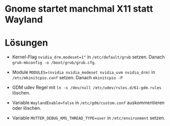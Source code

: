 # Gnome startet manchmal X11 statt Wayland

# Lösungen

- Kernel-Flag `nvidia_drm.modeset=1"` in `/etc/default/grub` setzen. Danach `grub-mkconfig -o /boot/grub/grub.cfg`.

- Module `MODULES=(nvidia nvidia_modeset nvidia_uvm nvidia_drm)` in `/etc/mkinitcpio.conf` setzen. Danach `mkinitcpio -P`

- GDM udev Regel mit `ln -s /dev/null /etc/udev/rules.d/61-gdm.rules` löschen.

- Variable `WaylandEnable=false` in `/etc/gdm/custom.conf` auskommentieren oder löschen.

- Variable `MUTTER_DEBUG_KMS_THREAD_TYPE=user` in `/etc/environment` setzen.